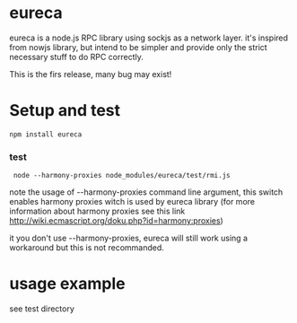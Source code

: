 eureca
======

eureca is a node.js RPC library using sockjs as a network layer.
it's inspired from nowjs library, but intend to be simpler and provide only the strict necessary stuff to do RPC correctly.

This is the firs release, many bug may exist!


Setup and test
==============

    npm install eureca

### test
     node --harmony-proxies node_modules/eureca/test/rmi.js

note the usage of --harmony-proxies command line argument, this switch enables harmony proxies witch is used by eureca library (for more information about harmony proxies see this link http://wiki.ecmascript.org/doku.php?id=harmony:proxies)

it you don't use --harmony-proxies, eureca will still work using a workaround but this is not recommanded. 



usage example
=============

see test directory
